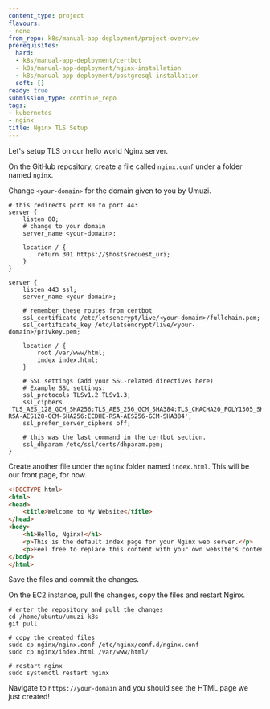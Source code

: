 ```yaml
---
content_type: project
flavours:
- none
from_repo: k8s/manual-app-deployment/project-overview
prerequisites:
  hard:
  - k8s/manual-app-deployment/certbot
  - k8s/manual-app-deployment/nginx-installation
  - k8s/manual-app-deployment/postgresql-installation
  soft: []
ready: true
submission_type: continue_repo
tags:
- kubernetes
- nginx
title: Nginx TLS Setup
---
```


Let's setup TLS on our hello world Nginx server.

On the GitHub repository, create a file called `nginx.conf` under a folder named `nginx`.

Change `<your-domain>` for the domain given to you by Umuzi.

```nginx
# this redirects port 80 to port 443
server {
    listen 80;
    # change to your domain
    server_name <your-domain>;

    location / {
        return 301 https://$host$request_uri;
    }
}

server {
    listen 443 ssl;
    server_name <your-domain>;
    
    # remember these routes from certbot
    ssl_certificate /etc/letsencrypt/live/<your-domain>/fullchain.pem;
    ssl_certificate_key /etc/letsencrypt/live/<your-domain>/privkey.pem;

    location / {
        root /var/www/html;
        index index.html;
    }

    # SSL settings (add your SSL-related directives here)
    # Example SSL settings:
    ssl_protocols TLSv1.2 TLSv1.3;
    ssl_ciphers 'TLS_AES_128_GCM_SHA256:TLS_AES_256_GCM_SHA384:TLS_CHACHA20_POLY1305_SHA256:ECDHE-RSA-AES128-GCM-SHA256:ECDHE-RSA-AES256-GCM-SHA384';
    ssl_prefer_server_ciphers off;
    
    # this was the last command in the certbot section.
    ssl_dhparam /etc/ssl/certs/dhparam.pem;
}
```

Create another file under the `nginx` folder named `index.html`. This will be our front page, for now.

```html
<!DOCTYPE html>
<html>
<head>
    <title>Welcome to My Website</title>
</head>
<body>
    <h1>Hello, Nginx!</h1>
    <p>This is the default index page for your Nginx web server.</p>
    <p>Feel free to replace this content with your own website's content.</p>
</body>
</html> 
```

Save the files and commit the changes.

On the EC2 instance, pull the changes, copy the files and restart Nginx.

```
# enter the repository and pull the changes
cd /home/ubuntu/umuzi-k8s
git pull

# copy the created files
sudo cp nginx/nginx.conf /etc/nginx/conf.d/nginx.conf
sudo cp nginx/index.html /var/www/html/

# restart nginx
sudo systemctl restart nginx
```

Navigate to `https://your-domain` and you should see the HTML page we just created!